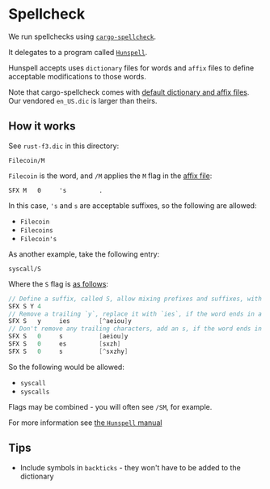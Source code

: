 # Spellcheck

We run spellchecks using
[`cargo-spellcheck`](https://crates.io/crates/cargo-spellcheck).

It delegates to a program called
[`Hunspell`](https://github.com/hunspell/hunspell).

Hunspell accepts uses `dictionary` files for words and `affix` files to define
acceptable modifications to those words.

Note that cargo-spellcheck comes with
[default dictionary and affix files](https://github.com/drahnr/cargo-spellcheck/blob/dff48db8ca954fce14a0cd5aea127ce59a929624/src/checker/hunspell.rs#L32).
Our vendored `en_US.dic` is larger than theirs.

## How it works

See `rust-f3.dic` in this directory:

```dic
Filecoin/M
```

`Filecoin` is the word, and `/M` applies the `M` flag in the
[affix file](https://github.com/drahnr/cargo-spellcheck/blob/dff48db8ca954fce14a0cd5aea127ce59a929624/hunspell-data/en_US.aff#L103):

```aff
SFX M   0     's         .
```

In this case, `'s` and `s` are acceptable suffixes, so the following are
allowed:

- `Filecoin`
- `Filecoins`
- `Filecoin's`

As another example, take the following entry:

```dic
syscall/S
```

Where the `S` flag is
[as follows](https://github.com/drahnr/cargo-spellcheck/blob/dff48db8ca954fce14a0cd5aea127ce59a929624/hunspell-data/en_US.aff#L91-L95):

<!-- Use a block instead of inline code to stop the spacing being murdered by 'pretter' -->

```c
// Define a suffix, called S, allow mixing prefixes and suffixes, with 4 rules.
SFX S Y 4
// Remove a trailing `y`, replace it with `ies`, if the word ends in a `y` not preceded by a vowel.
SFX S   y     ies        [^aeiou]y
// Don't remove any trailing characters, add an s, if the word ends in a `y` preceded by a vowel.
SFX S   0     s          [aeiou]y
SFX S   0     es         [sxzh]
SFX S   0     s          [^sxzhy]
```

So the following would be allowed:

- `syscall`
- `syscalls`

Flags may be combined - you will often see `/SM`, for example.

For more information see
[the `Hunspell` manual](https://manpages.ubuntu.com/manpages/bionic/man5/hunspell.5.html)

## Tips

- Include symbols in `backticks` - they won't have to be added to the dictionary
